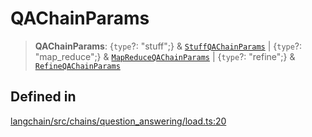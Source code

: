 QAChainParams
=============

> **QAChainParams**: {`type`?: "stuff";} & [`StuffQAChainParams`](/docs/api/chains/interfaces/StuffQAChainParams) | {`type`?: "map\_reduce";} & [`MapReduceQAChainParams`](/docs/api/chains/interfaces/MapReduceQAChainParams) | {`type`?: "refine";} & [`RefineQAChainParams`](/docs/api/chains/interfaces/RefineQAChainParams)

Defined in[](#defined-in "Direct link to Defined in")
------------------------------------------------------

[langchain/src/chains/question\_answering/load.ts:20](https://github.com/hwchase17/langchainjs/blob/1c1274d/langchain/src/chains/question_answering/load.ts#L20)
